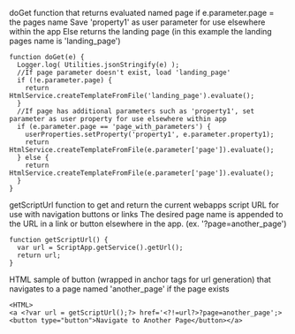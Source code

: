 
doGet function that returns evaluated named page if e.parameter.page = the pages name
Save 'property1' as user parameter for use elsewhere within the app
Else returns the landing page (in this example the landing pages name is 'landing_page')
```
function doGet(e) {
  Logger.log( Utilities.jsonStringify(e) );
  //If page parameter doesn't exist, load 'landing_page'
  if (!e.parameter.page) {
    return HtmlService.createTemplateFromFile('landing_page').evaluate();
  }
  //If page has additional parameters such as 'property1', set parameter as user property for use elsewhere within app
  if (e.parameter.page == 'page_with_parameters') {
    userProperties.setProperty('property1', e.parameter.property1);
    return HtmlService.createTemplateFromFile(e.parameter['page']).evaluate();
  } else {
    return HtmlService.createTemplateFromFile(e.parameter['page']).evaluate();
  }
}
```


getScriptUrl function to get and return the current webapps script URL for use with navigation buttons or links
The desired page name is appended to the URL in a link or button elsewhere in the app.  (ex. '<?!=url?>?page=another_page')
```
function getScriptUrl() {
  var url = ScriptApp.getService().getUrl();
  return url;
}
```


HTML sample of button (wrapped in anchor tags for url generation) that navigates to a page named 'another_page' if the page exists
```
<HTML>
<a <?var url = getScriptUrl();?> href='<?!=url?>?page=another_page';><button type="button">Navigate to Another Page</button></a>
```
